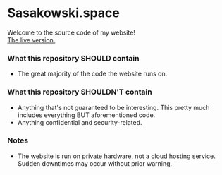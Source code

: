 # Sasakowski.space

Welcome to the source code of my website!<br>
[The live version.](https://sasakowski.space/)

### What this repository SHOULD contain
- The great majority of the code the website runs on.

### What this repository SHOULDN'T contain
- Anything that's not guaranteed to be interesting. This pretty much includes everything BUT aforementioned code.
- Anything confidential and security-related.

### Notes

- The website is run on private hardware, not a cloud hosting service. Sudden downtimes may occur without prior warning.